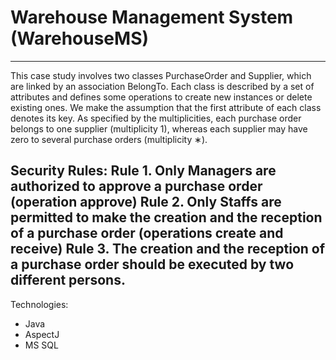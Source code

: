 # Warehouse Management System (WarehouseMS)
---
This case study involves two classes PurchaseOrder and Supplier, which are linked by an association BelongTo. Each class is described by a set of attributes and defines some operations to create new instances or delete existing ones. We make the assumption that the first attribute of each class denotes its key. As specified by the multiplicities, each purchase order belongs to one supplier (multiplicity 1), whereas each supplier may have zero to several purchase orders (multiplicity ∗).

Security Rules:
Rule 1. Only Managers are authorized to approve a purchase order (operation approve)
Rule 2. Only Staffs are permitted to make the creation and the reception of a purchase order (operations create and receive)
Rule 3. The creation and the reception of a purchase order should be executed by two different persons.
---
Technologies:
- Java
- AspectJ
- MS SQL

